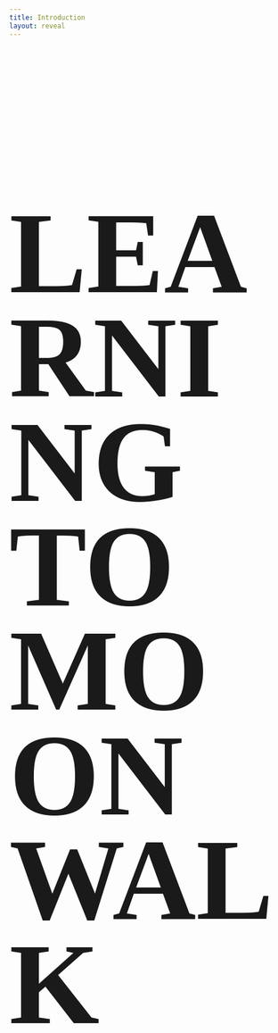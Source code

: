 ```yaml
---
title: Introduction
layout: reveal
---
```


<section>
    <h1 class="NT" style="font-family:'picnic' !important;text-transform: uppercase !important;line-height: 0.9;font-size: 13rem !important;" >Learning To<br>Moonwalk</h1>
</section>